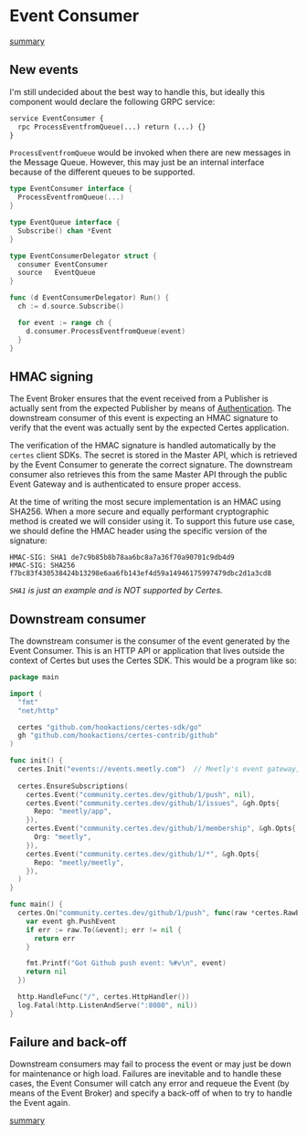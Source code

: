 # Event Consumer

[summary](_media/event-consumer-summary.md ':include')

## New events

I'm still undecided about the best way to handle this, but ideally this component would declare the following GRPC service:

```protobuf
service EventConsumer {
  rpc ProcessEventfromQueue(...) return (...) {}
}
```

`ProcessEventfromQueue` would be invoked when there are new messages in the Message Queue. However, this may just be an internal interface because of the different queues to be supported.

```go
type EventConsumer interface {
  ProcessEventfromQueue(...)
}

type EventQueue interface {
  Subscribe() chan *Event
}

type EventConsumerDelegator struct {
  consumer EventConsumer
  source   EventQueue
}

func (d EventConsumerDelegator) Run() {
  ch := d.source.Subscribe()

  for event := range ch {
    d.consumer.ProcessEventfromQueue(event)
  }
}
```

## HMAC signing

The Event Broker ensures that the event received from a Publisher is actually sent from the expected Publisher by means of [Authentication](/event-broker#authentication). The downstream consumer of this event is expecting an HMAC signature to verify that the event was actually sent by the expected Certes application.

The verification of the HMAC signature is handled automatically by the `certes` client SDKs. The secret is stored in the Master API, which is retrieved by the Event Consumer to generate the correct signature. The downstream consumer also retrieves this from the same Master API through the public Event Gateway and is authenticated to ensure proper access.

At the time of writing the most secure implementation is an HMAC using SHA256. When a more secure and equally performant cryptographic method is created we will consider using it. To support this future use case, we should define the HMAC header using the specific version of the signature:

```
HMAC-SIG: SHA1 de7c9b85b8b78aa6bc8a7a36f70a90701c9db4d9
HMAC-SIG: SHA256 f7bc83f430538424b13298e6aa6fb143ef4d59a14946175997479dbc2d1a3cd8
```

_`SHA1` is just an example and is NOT supported by Certes._

## Downstream consumer

The downstream consumer is the consumer of the event generated by the Event Consumer. This is an HTTP API or application that lives outside the context of Certes but uses the Certes SDK. This would be a program like so:

```go
package main

import (
  "fmt"
  "net/http"

  certes "github.com/hookactions/certes-sdk/go"
  gh "github.com/hookactions/certes-contrib/github"
)

func init() {
  certes.Init("events://events.meetly.com")  // Meetly's event gateway, local or hosted by 3rd party
  
  certes.EnsureSubscriptions(
    certes.Event("community.certes.dev/github/1/push", nil),
    certes.Event("community.certes.dev/github/1/issues", &gh.Opts{
      Repo: "meetly/app",
    }),
    certes.Event("community.certes.dev/github/1/membership", &gh.Opts{
      Org: "meetly",
    }),
    certes.Event("community.certes.dev/github/1/*", &gh.Opts{
      Repo: "meetly/meetly",
    }),
  )
}

func main() {
  certes.On("community.certes.dev/github/1/push", func(raw *certes.RawEvent) error {
    var event gh.PushEvent
    if err := raw.To(&event); err != nil {
      return err
    }

    fmt.Printf("Got Github push event: %#v\n", event)
    return nil
  })

  http.HandleFunc("/", certes.HttpHandler())
  log.Fatal(http.ListenAndServe(":8080", nil))
}
```

## Failure and back-off

Downstream consumers may fail to process the event or may just be down for maintenance or high load. Failures are inevitable and to handle these cases, the Event Consumer will catch any error and requeue the Event (by means of the Event Broker) and specify a back-off of when to try to handle the Event again.

[summary](_media/backoffs-summary.md ':include')
